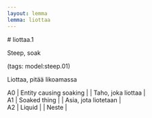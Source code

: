 ```yaml
---
layout: lemma
lemma: liottaa
---
```


<div class="sense">
# <span class="sensename">liottaa.1</span>

<span class="description">Steep, soak</span>

(tags: model:steep.01)

<span class="description">Liottaa, pitää likoamassa</span>

A0 | Entity causing soaking |   | Taho, joka liottaa |  
A1 | Soaked thing |   | Asia, jota liotetaan |  
A2 | Liquid |   | Neste |  

</div>

